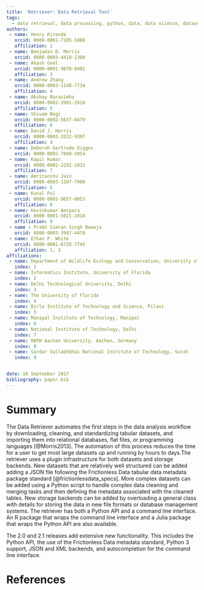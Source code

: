 ```yaml
---
title: 'Retriever: Data Retrieval Tool'
tags:
  - data retrieval, data processing, python, data, data science, datasets
authors:
 - name: Henry Kironde
   orcid: 0000-0001-7105-5808
   affiliation: 1
 - name: Benjamin D. Morris
   orcid: 0000-0003-4418-1360
 - name: Akash Goel
   orcid: 0000-0001-9878-0401
   affiliation: 3
 - name: Andrew Zhang
   orcid: 0000-0003-1148-7734
   affiliation: 4
 - name: Akshay Narasimha
   orcid: 0000-0002-3901-2610
   affiliation: 5
 - name: Shivam Negi
   orcid: 0000-0002-5637-0479
   affiliation: 6
 - name: David J. Harris
   orcid: 0000-0003-3332-9307
   affiliation: 4
 - name: Deborah Gertrude Digges
   orcid: 0000-0002-7840-5054
 - name: Kapil Kumar
   orcid: 0000-0002-2292-1033
   affiliation: 7
 - name: Amritanshu Jain
   orcid: 0000-0003-1187-7900
   affiliation: 5
 - name: Kunal Pal
   orcid: 0000-0002-9657-0053
   affiliation: 8
 - name: Kevinkumar Amipara
   orcid: 0000-0001-5021-2018
   affiliation: 9
 - name : Prabh Simran Singh Baweja
   orcid: 0000-0003-3997-4470
 - name: Ethan P. White
   orcid: 0000-0001-6728-7745
   affiliation: 1, 2
affiliations:
 - name: Department of Wildlife Ecology and Conservation, University of Florida
   index: 1
 - name: Informatics Institute, University of Florida
   index: 2
 - name: Delhi Technological University, Delhi
   index: 3
 - name: The University of Florida
   index: 4
 - name: Birla Institute of Technology and Science, Pilani
   index: 5
 - name: Manipal Institute of Technology, Manipal
   index: 6
 - name: National Institute of Technology, Delhi
   index: 7
 - name: RWTH Aachen University, Aachen, Germany
   index: 8
 - name: Sardar Vallabhbhai National Institute of Technology, Surat
   index: 9


date: 16 September 2017 
bibliography: paper.bib
---
```


# Summary

The Data Retriever automates the first steps in the data analysis workflow by downloading, cleaning, and standardizing tabular datasets, and importing them into relational databases, flat files, or programming languages [@Morris2013]. The automation of this process reduces the time for a user to get most large datasets up and running by hours to days.The retriever uses a plugin infrastructure for both datasets and storage backends. New datasets that are relatively well structured can be added adding a JSON file following the Frictionless Data tabular data metadata package standard [@frictionlessdata_specs]. More complex datasets can be added using a Python script to handle complex data cleaning and merging tasks and then defining the metadata associated with the cleaned tables. New storage backends can be added by overloading a general class with details for storing the data in new file formats or database management systems. The retriever has both a Python API and a command line interface. An R package that wraps the command line interface and a Julia package that wraps the Python API are also available.

The 2.0 and 2.1 releases add extensive new functionality. This includes the Python API, the use of the Frictionless Data metadata standard, Python 3 support, JSON and XML backends, and autocompletion for the command line interface.

# References